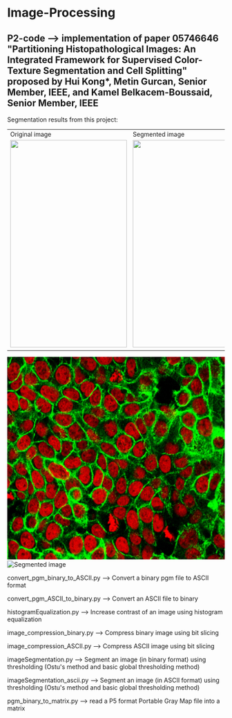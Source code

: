 # Image-Processing

## P2-code --> implementation of paper 05746646 "Partitioning Histopathological Images: An Integrated Framework for Supervised Color-Texture Segmentation and Cell Splitting"  proposed by Hui Kong*, Metin Gurcan, Senior Member, IEEE, and Kamel Belkacem-Boussaid, Senior Member, IEEE

Segmentation results from this project:

<table>
  <tr>
    <td>Original image</td>
    <td>Segmented image</td>
  </tr>
  <tr>
    <td><img src="blob/main/images/P2/national-cancer-institute.jpg" width=270 height=480></td>
    <td><img src="blob/main/images/P2/national-cancer-institute_segmented.bmp" width=270 height=480></td>
  </tr>
 </table>

![Original image](https://github.com/Sujata018/Image-Processing/blob/main/images/P2/national-cancer-institute.jpg) ![Segmented image](https://github.com/Sujata018/Image-Processing/blob/main/images/P2/national-cancer-institute_segmented.bmp)

convert_pgm_binary_to_ASCII.py --> Convert a binary pgm file to ASCII format

convert_pgm_ASCII_to_binary.py --> Convert an ASCII file to binary

histogramEqualization.py --> Increase contrast of an image using histogram equalization

image_compression_binary.py --> Compress binary image using bit slicing

image_compression_ASCII.py --> Compress ASCII image using bit slicing

imageSegmentation.py --> Segment an image (in binary format) using thresholding (Ostu's method and basic global thresholding method)

imageSegmentation_ascii.py --> Segment an image (in ASCII format) using thresholding (Ostu's method and basic global thresholding method)

pgm_binary_to_matrix.py --> read a P5 format Portable Gray Map file into a matrix
